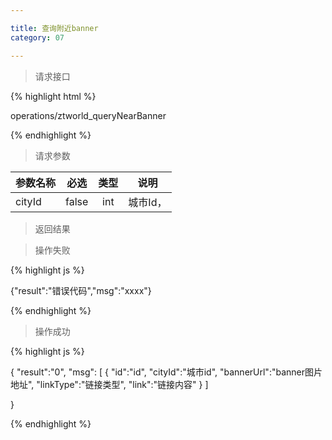 ```yaml
---

title: 查询附近banner
category: 07

---
```


> 请求接口

{% highlight html %}

operations/ztworld_queryNearBanner

{% endhighlight %}

> 请求参数

|参数名称			|必选		|类型		|说明									
|-------------------|:---------:|:---------:|--------------------------------------------
|cityId             |false      |int        |城市Id，

> 返回结果

> 操作失败

{% highlight js %}

{"result":"错误代码","msg":"xxxx"}

{% endhighlight %}

> 操作成功

{% highlight js %}

{
    "result":"0", 
	"msg":
	[
		{
			"id":"id",
			"cityId":"城市id",
			"bannerUrl":"banner图片地址",
			"linkType":"链接类型",
			"link":"链接内容"
		}
	]
    
}

{% endhighlight %}
